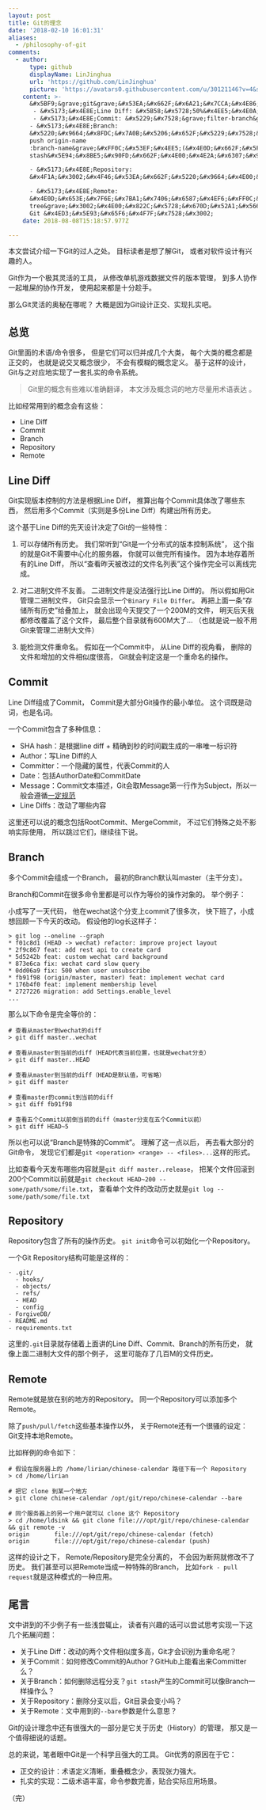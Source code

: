 ```yaml
---
layout: post
title: Git的理念
date: '2018-02-10 16:01:31'
aliases:
  - /philosophy-of-git
comments:
  - author:
      type: github
      displayName: LinJinghua
      url: 'https://github.com/LinJinghua'
      picture: 'https://avatars0.githubusercontent.com/u/30121146?v=4&s=73'
    content: >-
      &#x5BF9;&grave;git&grave;&#x53EA;&#x662F;&#x6A21;&#x7CCA;&#x4E86;&#x89E3;&#xFF0C;&#x5982;&#x6709;&#x4E0D;&#x5BF9;&#x8BF7;&#x6307;&#x6B63;:P&#x3002;
       - &#x5173;&#x4E8E;Line Diff: &#x5B58;&#x5728;50%&#x4EE5;&#x4E0A;(&#x5305;&#x62EC;50%)&#x884C;&#x76F8;&#x4F3C;
       - &#x5173;&#x4E8E;Commit: &#x5229;&#x7528;&grave;filter-branch&grave;&#x4FEE;&#x6539;&grave;GIT_AUTHOR_NAME&grave;&#xFF0C;GitHub&#x4E0A;&#x80FD;&#x770B;&#x51FA;&#x6765;Committer(Committer&#x4E0E;Author&#x4E0D;&#x540C;&#x65F6;github&#x7684;commit&#x5386;&#x53F2;&#x4F1A;&#x663E;&#x793A;&#x4E24;&#x8005;)&#xFF0C;git&#x5B58;&#x50A8;&#x7740;&grave;GIT_COMMITTER_NAME&grave;&#x548C;&grave;GIT_COMMITTER_EMAIL&grave;&#x4FE1;&#x606F;&#x3002;
      - &#x5173;&#x4E8E;Branch:
      &#x5220;&#x9664;&#x8FDC;&#x7A0B;&#x5206;&#x652F;&#x5229;&#x7528;&grave;git
      push origin-name
      :branch-name&grave;&#xFF0C;&#x53EF;&#x4EE5;(&#x4E0D;&#x662F;&#x5F88;&#x4E86;&#x89E3;stash&#x673A;&#x5236;&#xFF0C;&#x4F46;&#x731C;&#x60F3;branch,commit,
      stash&#x5E94;&#x8BE5;&#x90FD;&#x662F;&#x4E00;&#x4E2A;&#x6307;&#x9488;)&#x3002;

      - &#x5173;&#x4E8E;Repository:
      &#x4F1A;&#x3002;&#x4F46;&#x53EA;&#x662F;&#x5220;&#x9664;&#x4E00;&#x4E2A;&#x6807;&#x8BB0;&#x5206;&#x652F;&#x7684;&#x6587;&#x4EF6;&#xFF0C;&#x5177;&#x4F53;&#x5BF9;&#x8C61;&#x5220;&#x9664;&#x5E94;&#x8BE5;&#x662F;&grave;git-gc&grave;&#x56DE;&#x6536;?

      - &#x5173;&#x4E8E;Remote:
      &#x4E0D;&#x653E;&#x7F6E;&#x7BA1;&#x7406;&#x6587;&#x4EF6;&#xFF0C;&#x5373;&#x6CA1;&#x6709;&grave;work
      tree&grave;&#x3002;&#x4E00;&#x822C;&#x5728;&#x670D;&#x52A1;&#x5668;&#x4E0A;&#x90E8;&#x7F72;
      Git &#x4ED3;&#x5E93;&#x65F6;&#x4F7F;&#x7528;&#x3002;
    date: 2018-08-08T15:18:57.977Z

---
```


本文尝试介绍一下Git的过人之处。
目标读者是想了解Git，
或者对软件设计有兴趣的人。

<!--MORE-->

Git作为一个极其灵活的工具，
从修改单机游戏数据文件的版本管理，
到多人协作一起堆屎的协作开发，
使用起来都是十分趁手。

那么Git灵活的奥秘在哪呢？
大概是因为Git设计正交、实现扎实吧。


## 总览

Git里面的术语/命令很多，
但是它们可以归并成几个大类，
每个大类的概念都是正交的，
也就是说交叉概念很少，
不会有模糊的概念定义。
基于这样的设计，
Git与之对应地实现了一套扎实的命令系统。

> Git里的概念有些难以准确翻译，
> 本文涉及概念词的地方尽量用术语表达 。

比如经常用到的概念会有这些：

* Line Diff
* Commit
* Branch
* Repository
* Remote


## Line Diff

Git实现版本控制的方法是根据Line Diff，
推算出每个Commit具体改了哪些东西，
然后用多个Commit（实则是多份Line Diff）构建出所有历史。

这个基于Line Diff的先天设计决定了Git的一些特性：

1. 可以存储所有历史。
   我们常听到“Git是一个分布式的版本控制系统”，
   这个指的就是Git不需要中心化的服务器，
   你就可以做完所有操作。
   因为本地存着所有的Line Diff，
   所以“查看昨天被改过的文件名列表”这个操作完全可以离线完成。

2. 对二进制文件不友善。
   二进制文件是没法强行比Line Diff的。
   所以假如用Git管理二进制文件，
   Git只会显示一个`Binary File Differ`。
   再把上面一条“存储所有历史”给叠加上，
   就会出现今天提交了一个200M的文件，
   明天后天我都修改覆盖了这个文件，
   最后整个目录就有600M大了…
   （也就是说一般不用Git来管理二进制大文件）

3. 能检测文件重命名。
   假如在一个Commit中，
   从Line Diff的视角看，
   删除的文件和增加的文件相似度很高，
   Git就会判定这是一个重命名的操作。


## Commit

Line Diff组成了Commit，
Commit是大部分Git操作的最小单位。
这个词既是动词，也是名词。

一个Commit包含了多种信息：

- SHA hash：是根据line diff + 精确到秒的时间戳生成的一串唯一标识符
- Author：写Line Diff的人
- Committer：一个隐藏的属性，代表Commit的人
- Date：包括AuthorDate和CommitDate
- Message：Commit文本描述，Git会取Message第一行作为Subject，所以一般会遵循[一定规范][message]
- Line Diffs：改动了哪些内容

这里还可以说的概念包括RootCommit、MergeCommit，
不过它们特殊之处不影响实际使用，
所以跳过它们，继续往下说。


## Branch

多个Commit会组成一个Branch，
最初的Branch默认叫master（主干分支）。

Branch和Commit在很多命令里都是可以作为等价的操作对象的。
举个例子：

小成写了一天代码，
他在wechat这个分支上commit了很多次，
快下班了，小成想回顾一下今天的改动。
假设他的log长这样子：

```
> git log --oneline --graph
* f01c8d1 (HEAD -> wechat) refactor: improve project layout
* 2f9c867 feat: add rest api to create card
* 5d5242b feat: custom wechat card background
* 873e6ca fix: wechat card slow query
* 0dd06a9 fix: 500 when user unsubscribe
* fb91f98 (origin/master, master) feat: implement wechat card
* 176b4f0 feat: implement membership level
* 2727226 migration: add Settings.enable_level
...
```

那么以下命令是完全等价的：

```
# 查看从master到wechat的diff
> git diff master..wechat

# 查看从master到当前的diff（HEAD代表当前位置，也就是wechat分支）
> git diff master..HEAD

# 查看从master到当前的diff（HEAD是默认值，可省略）
> git diff master

# 查看master的commit到当前的diff
> git diff fb91f98

# 查看五个Commit以前倒当前的diff（master分支在五个Commit以前）
> git diff HEAD~5
```

所以也可以说“Branch是特殊的Commit”。
理解了这一点以后，
再去看大部分的Git命令，
发现它们都是`git <operation> <range> -- <files>...`这样的形式。

比如查看今天发布哪些内容就是`git diff master..release`，
把某个文件回滚到200个Commit以前就是`git checkout HEAD~200 -- some/path/some/file.txt`，
查看单个文件的改动历史就是`git log -- some/path/some/file.txt`


## Repository

Repository包含了所有的操作历史。
`git init`命令可以初始化一个Repository。

一个Git Repository结构可能是这样的：

```
- .git/
  - hooks/
  - objects/
  - refs/
  - HEAD
  - config
- ForgiveDB/
- README.md
- requirements.txt
```

这里的`.git`目录就存储着上面讲的Line Diff、Commit、Branch的所有历史，
就像上面二进制大文件的那个例子，
这里可能存了几百M的文件历史。


## Remote

Remote就是放在别的地方的Repository。
同一个Repository可以添加多个Remote。

除了`push/pull/fetch`这些基本操作以外，
关于Remote还有一个很骚的设定：
Git支持本地Remote。

比如样例的命令如下：

```
# 假设在服务器上的 /home/lirian/chinese-calendar 路径下有一个 Repository
> cd /home/lirian

# 把它 clone 到某一个地方
> git clone chinese-calendar /opt/git/repo/chinese-calendar --bare

# 同个服务器上的另一个用户就可以 clone 这个 Repository
> cd /home/ldsink && git clone file:///opt/git/repo/chinese-calendar && git remote -v
origin       file:///opt/git/repo/chinese-calendar (fetch)
origin       file:///opt/git/repo/chinese-calendar (push)
```

这样的设计之下，
Remote/Repository是完全分离的，
不会因为断网就修改不了历史。
我们甚至可以把Remote当成一种特殊的Branch，
比如`fork - pull request`就是这种模式的一种应用。


## 尾言

文中讲到的不少例子有一些浅尝辄止，
读者有兴趣的话可以尝试思考实现一下这几个拓展问题：

* 关于Line Diff：改动的两个文件相似度多高，Git才会识别为重命名呢？
* 关于Commit：如何修改Commit的Author？GitHub上能看出来Committer么？
* 关于Branch：如何删除远程分支？`git stash`产生的Commit可以像Branch一样操作么？
* 关于Repository：删除分支以后，Git目录会变小吗？
* 关于Remote：文中用到的`--bare`参数是什么意思？

Git的设计理念中还有很强大的一部分是它关于历史（History）的管理，
那又是一个值得细说的话题。

总的来说，笔者眼中Git是一个科学且强大的工具。
Git优秀的原因在于它：

* 正交的设计：术语定义清晰，重叠概念少，表现张力强大。
* 扎实的实现：二级术语丰富，命令参数完善，贴合实际应用场景。

（完）

[message]: http://www.ruanyifeng.com/blog/2016/01/commit_message_change_log.html

